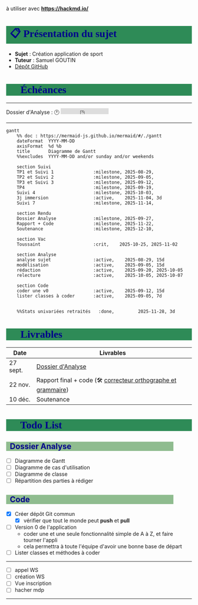 à utiliser avec **https://hackmd.io/**

# :clipboard:  Présentation du sujet

* **Sujet** : Création application de sport
* **Tuteur** : Samuel GOUTIN
* [Dépôt GitHub](https://github.com/TeodoraHub/Info-2A-Strava)

# :dart: Échéances

---
Dossier d'Analyse :  :clock1: <iframe src="https://free.timeanddate.com/countdown/i83zdl7u/n1264/cf11/cm0/cu2/ct4/cs0/ca0/co0/cr0/ss0/cac009/cpcf00/pcfff/tcfff/fs100/szw256/szh108/iso2025-11-22T20:00:00" allowtransparency="true" frameborder="0" width="130" height="16"></iframe>

---

```mermaid
gantt
    %% doc : https://mermaid-js.github.io/mermaid/#/./gantt
    dateFormat  YYYY-MM-DD
    axisFormat  %d %b
    title       Diagramme de Gantt
    %%excludes  YYYY-MM-DD and/or sunday and/or weekends 
     
    section Suivi
    TP1 et Suivi 1               :milestone, 2025-08-29,
    TP2 et Suivi 2               :milestone, 2025-09-05,
    TP3 et Suivi 3               :milestone, 2025-09-12,
    TP4                          :milestone, 2025-09-19,
    Suivi 4                      :milestone, 2025-10-03,
    3j immersion                 :active,    2025-11-04, 3d
    Suivi 7                      :milestone, 2025-11-14,
    
    section Rendu
    Dossier Analyse              :milestone, 2025-09-27,
    Rapport + Code               :milestone, 2025-11-22,
    Soutenance                   :milestone, 2025-12-10,
    
    section Vac
    Toussaint                    :crit,    2025-10-25, 2025-11-02
    
    section Analyse
    analyse sujet                :active,    2025-08-29, 15d
    modélisation                 :active,    2025-09-05, 15d
    rédaction                    :active,    2025-09-20, 2025-10-05
    relecture                    :active,    2025-10-05, 2025-10-07
    
    section Code
    coder une v0                 :active,    2025-09-12, 15d
    lister classes à coder       :active,    2025-09-05, 7d
    

    %%Stats univariées retraités   :done,         2025-11-28, 3d
```

# :calendar: Livrables

| Date     | Livrables                                                    |
| -------- | ------------------------------------------------------------ |
| 27 sept. | [Dossier d'Analyse](https://www.overleaf.com/)               |
| 22 nov.  | Rapport final + code (:hammer_and_wrench:  [correcteur orthographe et grammaire](https://www.scribens.fr/))|
| 10 déc.  | Soutenance                                                   |

# :construction: Todo List

## Dossier Analyse

* [ ] Diagramme de Gantt
* [ ] Diagramme de cas d'utilisation
* [ ] Diagramme de classe
* [ ] Répartition des parties à rédiger

## Code

* [x] Créer dépôt Git commun
  * [x] vérifier que tout le monde peut **push** et **pull**
* [ ] Version 0 de l'application
  * coder une et une seule fonctionnalité simple de A à Z, et faire tourner l'appli
  * cela permettra à toute l'équipe d'avoir une bonne base de départ
* [ ] Lister classes et méthodes à coder

---

* [ ] appel WS
* [ ] création WS
* [ ] Vue inscription
* [ ] hacher mdp

---

<style>h1 {
    color: darkblue;
    font-family: "Calibri";
    font-weight: bold;
    background-color: seagreen;
    padding-left: 10px;
}

h2 {
    color: darkblue;
    background-color: darkseagreen;
    margin-right: 10%;
    padding-left: 10px;
}

h3 {
    color: darkblue;
    background-color: lightseagreen;
    margin-right: 20%;
    padding-left: 10px;
}

h4 {
    color: darkblue;
    background-color: aquamarine;
    margin-right: 30%;
    padding-left: 10px;
}

</style>
